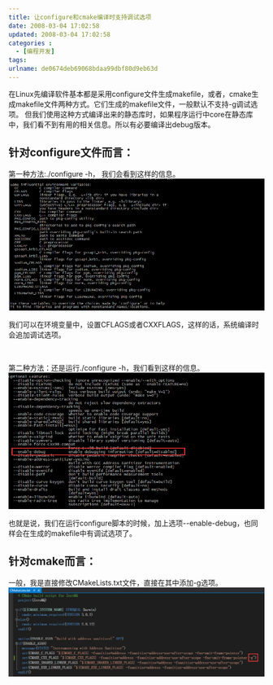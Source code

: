 ```yaml
---
title: 让configure和cmake编译时支持调试选项
date: 2008-03-04 17:02:58
updated: 2008-03-04 17:02:58
categories : 
  - [编程开发]
tags:
urlname: de0674deb69068bdaa99dbf80d9eb63d
---
```


在Linux先编译软件基本都是采用configure文件生成makefile，或者，cmake生成makefile文件两种方式。它们生成的makefile文件，一般默认不支持-g调试选项。
但我们使用这种方式编译出来的静态库时，如果程序运行中core在静态库中，我们看不到有用的相关信息。所以有必要编译出debug版本。

## 针对configure文件而言：
第一种方法:./configure -h， 我们会看到这样的信息。
![](/images/de0674deb69068bdaa99dbf80d9eb63d/1.png)

我们可以在环境变量中，设置CFLAGS或者CXXFLAGS，这样的话，系统编译时会追加调试选项。

<br />

第二种方法：还是运行./configure -h，我们看到这样的信息。
![](/images/de0674deb69068bdaa99dbf80d9eb63d/2.png)

也就是说，我们在运行configure脚本的时候，加上选项--enable-debug，也同样会在生成的makefile中有调试选项了。

## 针对cmake而言：
一般，我是直接修改CMakeLists.txt文件，直接在其中添加-g选项。
![](/images/de0674deb69068bdaa99dbf80d9eb63d/3.png)
